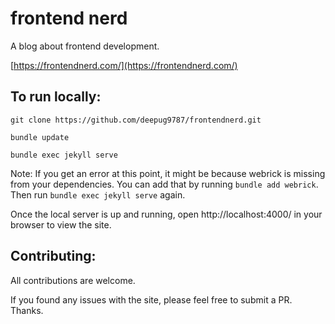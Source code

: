 # frontend nerd

A blog about frontend development.

[https://frontendnerd.com/](https://frontendnerd.com/)

## To run locally:

```
git clone https://github.com/deepug9787/frontendnerd.git

bundle update

bundle exec jekyll serve
```

Note: If you get an error at this point, it might be because webrick is missing from your
dependencies. You can add that by running `bundle add webrick`. Then run `bundle exec jekyll serve` again.

Once the local server is up and running, open http://localhost:4000/ in your browser to
view the site.

## Contributing:

All contributions are welcome.

If you found any issues with the site, please feel free to submit a PR. Thanks.
